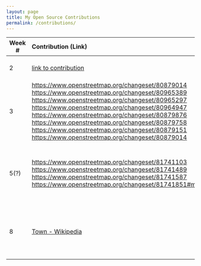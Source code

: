 ```yaml
---
layout: page
title: My Open Source Contributions
permalink: /contributions/
---
```


<!--
The first column, Contribution, must be a hyperlink to the actual contribution,
such as the Wikipedia edit or pull request, etc., with a suitable name.
Type of the contribution should be "Wikipedia edit", "OpenStreet Map feature",
"Project Documentation", "Project Code", "Blog Edit", etc.

The Description should include a brief summary of what you did.

Replace the first row below with your contribution and add new ones below it
following the same syntax.

-->





| Week #       | Contribution (Link)  | Type  | Description |
|---|:---|:---|:---|
|  2   | [link to contribution](https://github.com/stewartweiss/butterfly-network/blob/master/butterfly_edges.c)    | Project code    |   I wrote a program for the repository ....    |
| 3    | https://www.openstreetmap.org/changeset/80879014 https://www.openstreetmap.org/changeset/80965389 https://www.openstreetmap.org/changeset/80965297 https://www.openstreetmap.org/changeset/80964947 https://www.openstreetmap.org/changeset/80879876 https://www.openstreetmap.org/changeset/80879758 https://www.openstreetmap.org/changeset/80879151 https://www.openstreetmap.org/changeset/80879014 | 8 edits to OpenStreetMap     | Updated business information, structure limits, and other details in Coney Island and Bensonhurst, Brooklyn, New York  |
| 5(?)   |   https://www.openstreetmap.org/changeset/81741103 https://www.openstreetmap.org/changeset/81741489 https://www.openstreetmap.org/changeset/81741587 https://www.openstreetmap.org/changeset/81741851#map=17/40.61078/-74.00878 |  4 Edits to OpenStreetMap   | Updated Dyker Park information on structures and resources, added business information in Bensonhurst/Dyker Heights     |
|  8   |  [Town - Wikipedia](https://en.wikipedia.org/w/index.php?title=Town&oldid=946811224)   |  Added Citation    |   Added a citation to a wikipedia page where it was needed. Very exciting to have contributed to the site.   |
